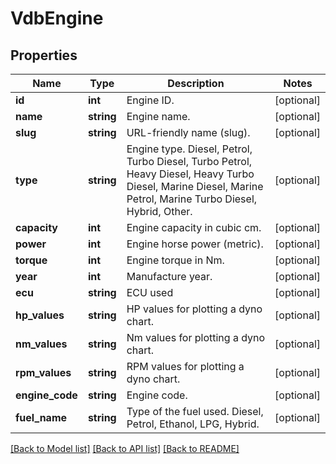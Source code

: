# VdbEngine

## Properties
Name | Type | Description | Notes
------------ | ------------- | ------------- | -------------
**id** | **int** | Engine ID. | [optional] 
**name** | **string** | Engine name. | [optional] 
**slug** | **string** | URL-friendly name (slug). | [optional] 
**type** | **string** | Engine type. Diesel, Petrol, Turbo Diesel, Turbo Petrol, Heavy Diesel, Heavy Turbo Diesel, Marine Diesel, Marine Petrol, Marine Turbo Diesel, Hybrid, Other. | [optional] 
**capacity** | **int** | Engine capacity in cubic cm. | [optional] 
**power** | **int** | Engine horse power (metric). | [optional] 
**torque** | **int** | Engine torque in Nm. | [optional] 
**year** | **int** | Manufacture year. | [optional] 
**ecu** | **string** | ECU used | [optional] 
**hp_values** | **string** | HP values for plotting a dyno chart. | [optional] 
**nm_values** | **string** | Nm values for plotting a dyno chart. | [optional] 
**rpm_values** | **string** | RPM values for plotting a dyno chart. | [optional] 
**engine_code** | **string** | Engine code. | [optional] 
**fuel_name** | **string** | Type of the fuel used. Diesel, Petrol, Ethanol, LPG, Hybrid. | [optional] 

[[Back to Model list]](../README.md#documentation-for-models) [[Back to API list]](../README.md#documentation-for-api-endpoints) [[Back to README]](../README.md)

